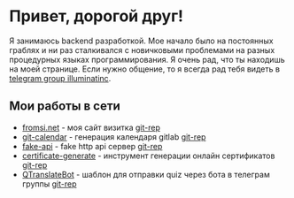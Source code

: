 # Привет, дорогой друг!

Я занимаюсь backend разработкой. Мое начало было на постоянных граблях и ни раз сталкивался с новичковыми проблемами на разных процедурных языках программирования. Я очень рад, что ты находишь на моей странице. Если нужно общение, то я всегда рад тебя видеть в [telegram group illuminatinc](https://t.me/illuminatinc).

## Мои работы в сети
* [fromsi.net](https://fromsi.net) - моя сайт визитка [git-rep](https://github.com/FromSi/portfolio)
* [git-calendar](https://git-calendar.fromsi.net/gitlab/stanhu) - генерация календаря gitlab [git-rep](https://github.com/FromSi/git-calendar)
* [fake-api](https://fake-api.fromsi.net) - fake http api сервер [git-rep](https://github.com/FromSi/fake_api)
* [certificate-generate](https://certificate-generate.fromsi.net/en/pdf/false/eyJ0eXAiOiJKV1QiLCJhbGciOiJIUzI1NiJ9.eyJwZXJzb25fbmFtZSI6ItCS0LXQsdC10YAt0J_RhNC70Y_Rg9C80LXRgCDQktC70LDQtNC40YHQu9Cw0LIiLCJvcmdhbml6YXRpb25fbmFtZSI6IkdpdEh1YiIsImNlcnRpZmljYXRlX251bWJlciI6IkdIMDAwMSJ9.oS4mddLm0nPwFQAeZ1D69M4Y-cWhN876DKtoliKnbLY) - инструмент генерации онлайн сертификатов [git-rep](https://github.com/FromSi/certificate-generate) 
* [QTranslateBot](https://t.me/quiz_translate_bot) - шаблон для отправки quiz через бота в телеграм группы [git-rep](https://github.com/FromSi/QTelegramBot)
